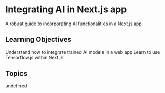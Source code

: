 # Integrating AI in Next.js app

A robust guide to incorporating AI functionalities in a Next.js app

## Learning Objectives
Understand how to integrate trained AI models in a web app
Learn to use Tensorflow.js within Next.js

## Topics
undefined